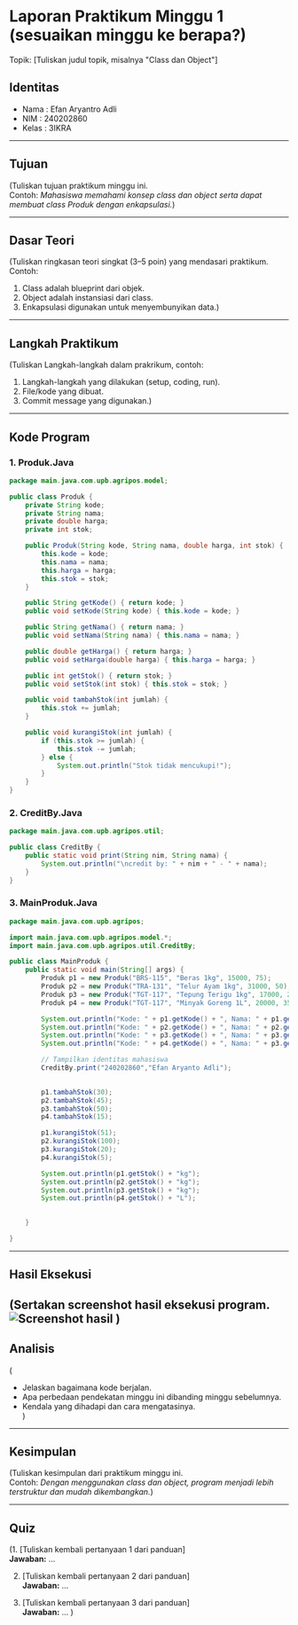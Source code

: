 # Laporan Praktikum Minggu 1 (sesuaikan minggu ke berapa?)
Topik: [Tuliskan judul topik, misalnya "Class dan Object"]

## Identitas
- Nama  : Efan Aryantro Adli
- NIM   : 240202860
- Kelas : 3IKRA

---

## Tujuan
(Tuliskan tujuan praktikum minggu ini.  
Contoh: *Mahasiswa memahami konsep class dan object serta dapat membuat class Produk dengan enkapsulasi.*)

---

## Dasar Teori
(Tuliskan ringkasan teori singkat (3–5 poin) yang mendasari praktikum.  
Contoh:  
1. Class adalah blueprint dari objek.  
2. Object adalah instansiasi dari class.  
3. Enkapsulasi digunakan untuk menyembunyikan data.)

---

## Langkah Praktikum
(Tuliskan Langkah-langkah dalam prakrikum, contoh:
1. Langkah-langkah yang dilakukan (setup, coding, run).  
2. File/kode yang dibuat.  
3. Commit message yang digunakan.)

---

## Kode Program
### 1. Produk.Java  

```java
package main.java.com.upb.agripos.model;

public class Produk {
    private String kode;
    private String nama;
    private double harga;
    private int stok;

    public Produk(String kode, String nama, double harga, int stok) {
        this.kode = kode;
        this.nama = nama;
        this.harga = harga;
        this.stok = stok;
    }

    public String getKode() { return kode; }
    public void setKode(String kode) { this.kode = kode; }

    public String getNama() { return nama; }
    public void setNama(String nama) { this.nama = nama; }

    public double getHarga() { return harga; }
    public void setHarga(double harga) { this.harga = harga; }

    public int getStok() { return stok; }
    public void setStok(int stok) { this.stok = stok; }

    public void tambahStok(int jumlah) {
        this.stok += jumlah;
    }

    public void kurangiStok(int jumlah) {
        if (this.stok >= jumlah) {
            this.stok -= jumlah;
        } else {
            System.out.println("Stok tidak mencukupi!");
        }
    }
}
```
### 2. CreditBy.Java  

```java
package main.java.com.upb.agripos.util;

public class CreditBy {
    public static void print(String nim, String nama) {
        System.out.println("\ncredit by: " + nim + " - " + nama);
    }
}
```
### 3. MainProduk.Java  

```java
package main.java.com.upb.agripos;

import main.java.com.upb.agripos.model.*;
import main.java.com.upb.agripos.util.CreditBy;

public class MainProduk {
    public static void main(String[] args) {
        Produk p1 = new Produk("BRS-115", "Beras 1kg", 15000, 75);
        Produk p2 = new Produk("TRA-131", "Telur Ayam 1kg", 31000, 50);
        Produk p3 = new Produk("TGT-117", "Tepung Terigu 1kg", 17000, 25);
        Produk p4 = new Produk("TGT-117", "Minyak Goreng 1L", 20000, 35);

        System.out.println("Kode: " + p1.getKode() + ", Nama: " + p1.getNama() + ", Harga: " + p1.getHarga() + ", Stok: " + p1.getStok() + "kg");
        System.out.println("Kode: " + p2.getKode() + ", Nama: " + p2.getNama() + ", Harga: " + p2.getHarga() + ", Stok: " + p2.getStok() + "kg");
        System.out.println("Kode: " + p3.getKode() + ", Nama: " + p3.getNama() + ", Harga: " + p3.getHarga() + ", Stok: " + p3.getStok() + "kg");
        System.out.println("Kode: " + p4.getKode() + ", Nama: " + p3.getNama() + ", Harga: " + p3.getHarga() + ", Stok: " + p3.getStok() + "L");

        // Tampilkan identitas mahasiswa
        CreditBy.print("240202860","Efan Aryanto Adli");

        
        p1.tambahStok(30);
        p2.tambahStok(45);
        p3.tambahStok(50);
        p4.tambahStok(15);

        p1.kurangiStok(51);
        p2.kurangiStok(100);
        p3.kurangiStok(20);
        p4.kurangiStok(5);

        System.out.println(p1.getStok() + "kg");
        System.out.println(p2.getStok() + "kg");
        System.out.println(p3.getStok() + "kg");
        System.out.println(p4.getStok() + "L");

        
    }

}
```
---

## Hasil Eksekusi
(Sertakan screenshot hasil eksekusi program.  
![Screenshot hasil](screenshots/hasil.png)
)
---

## Analisis
(
- Jelaskan bagaimana kode berjalan.  
- Apa perbedaan pendekatan minggu ini dibanding minggu sebelumnya.  
- Kendala yang dihadapi dan cara mengatasinya.  
)
---

## Kesimpulan
(Tuliskan kesimpulan dari praktikum minggu ini.  
Contoh: *Dengan menggunakan class dan object, program menjadi lebih terstruktur dan mudah dikembangkan.*)

---

## Quiz
(1. [Tuliskan kembali pertanyaan 1 dari panduan]  
   **Jawaban:** …  

2. [Tuliskan kembali pertanyaan 2 dari panduan]  
   **Jawaban:** …  

3. [Tuliskan kembali pertanyaan 3 dari panduan]  
   **Jawaban:** …  )
